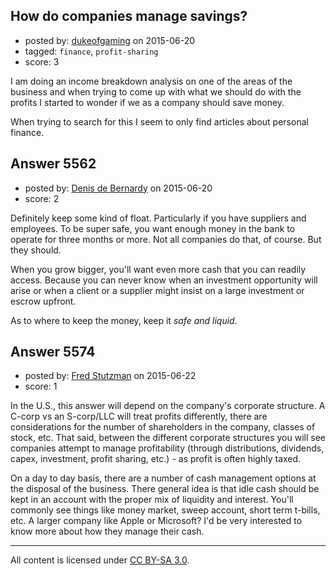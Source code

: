 ## How do companies manage savings?

- posted by: [dukeofgaming](https://stackexchange.com/users/52305/dukeofgaming) on 2015-06-20
- tagged: `finance`, `profit-sharing`
- score: 3

I am doing an income breakdown analysis on one of the areas of the business and when trying to come up with what we should do with the profits I started to wonder if we as a company should save money.

When trying to search for this I seem to only find articles about personal finance. 




## Answer 5562

- posted by: [Denis de Bernardy](https://stackexchange.com/users/182468/denis-de-bernardy) on 2015-06-20
- score: 2

Definitely keep some kind of float. Particularly if you have suppliers and employees. To be super safe, you want enough money in the bank to operate for three months or more. Not all companies do that, of course. But they should.

When you grow bigger, you'll want even more cash that you can readily access. Because you can never know when an investment opportunity will arise or when a client or a supplier might insist on a large investment or escrow upfront.

As to where to keep the money, keep it *safe and liquid*.


## Answer 5574

- posted by: [Fred Stutzman](https://stackexchange.com/users/2028113/fred-stutzman) on 2015-06-22
- score: 1

In the U.S., this answer will depend on the company's corporate structure.  A C-corp vs an S-corp/LLC will treat profits differently, there are considerations for the number of shareholders in the company, classes of stock, etc. That said, between the different corporate structures you will see companies attempt to manage profitability (through distributions, dividends, capex, investment, profit sharing, etc.) - as profit is often highly taxed.  

On a day to day basis, there are a number of cash management options at the disposal of the business.  There general idea is that idle cash should be kept in an account with the proper mix of liquidity and interest.  You'll commonly see things like money market, sweep account, short term t-bills, etc.  A larger company like Apple or Microsoft?  I'd be very interested to know more about how they manage their cash.



---

All content is licensed under [CC BY-SA 3.0](https://creativecommons.org/licenses/by-sa/3.0/).
